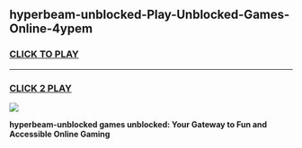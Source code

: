 
## hyperbeam-unblocked-Play-Unblocked-Games-Online-4ypem
<h3>
<a href="https://premium76.site?title=hyperbeam-unblocked&ref=25A">CLICK TO PLAY</a></h3>
<hr>

<h3>
<a href="https://premium76.site?title=hyperbeam-unblocked&ref=25A">CLICK 2 PLAY</a>
  
</h3>

<a href="https://premium76.site?title=hyperbeam-unblocked&ref=25A"><img src="https://clearcache.store/games.png"></a>


**hyperbeam-unblocked games unblocked: Your Gateway to Fun and Accessible Online Gaming**
